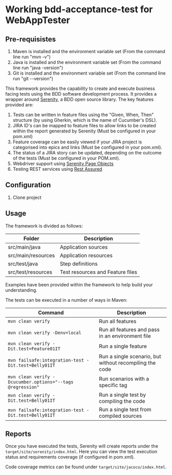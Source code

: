Working bdd-acceptance-test for WebAppTester
===================

## Pre-requisistes

1. Maven is installed and the environment variable set (From the command line run "mvn -v")
2. Java is installed and the environment variable set (From the command line run "java -version")
3. Git is installed and the environment variable set (From the command line run "git --version")


This framework provides the capability to create and execute business facing tests using the BDD software development process. It provides a wrapper around [Serenity](http://www.thucydides.info), a BDD open source library. The key features provided are:


1. Tests can be written in feature files using the "Given, When, Then" structure (by using Gherkin, which is the name of Cucumber's DSL).
2. JIRA ID's can be mapped to feature files to allow links to be created within the report generated by Serenity (Must be configured in your pom.xml)
3. Feature coverage can be easily viewed if your JIRA project is categorised into epics and links (Must be configured in your pom.xml).
4. The status of a JIRA story can be updated, depending on the outcome of the tests (Must be configured in your POM.xml).
5. Webdriver support using [Serenity Page Objects](http://serenity-bdd.info/docs/serenity/#_writing_serenity_page_objects)
6. Testing REST services using [Rest Assured](http://serenity-bdd.info/docs/serenity/#_testing_rest_with_serenity_bdd)


Configuration
-------------
1. Clone project 

Usage
-----

The framework is divided as follows:

| Folder             | Description           |
| ------------------ | --------------------- |
  src/main/java      | Application sources
  src/main/resources | Application resources
  src/test/java      | Step definitions
  src/test/resources | Test resources and Feature files


Examples have been provided within the framework to help build your understanding.

The tests can be executed in a number of ways in Maven:

| Command																| Description           |
| --------------------------------------------------------------------- | --------------------- |
  `mvn clean verify`													| Run all features
  `mvn clean verify -Denv=local`									| Run all features and pass in an environment file
  `mvn clean verify -Dit.test=Feature01IT`						| Run a single feature
  `mvn failsafe:integration-test -Dit.test=Belly01IT`			| Run a single scenario, but without recompiling the code
  `mvn clean verify -Dcucumber.options="--tags @regression"`	| Run scenarios with a specific tag
  `mvn clean verify -Dit.test=Belly01IT` | Run a single test by compiling the code 
  `mvn failsafe:integration-test -Dit.test=Belly01IT` | Run a single test from compiled sources

Reports
-------
Once you have executed the tests, Serenity will create reports under the `target/site/serenity/index.html`. Here you can view the test execution status and requirements coverage (if configured in pom.xml).

Code coverage metrics can be found under `target/site/jacoco/index.html`.
